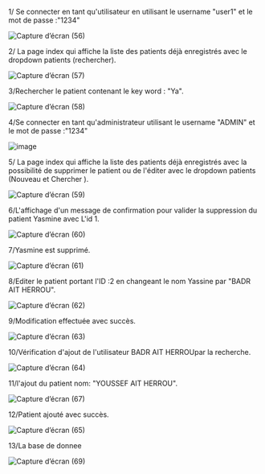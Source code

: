 1/ Se connecter en tant qu'utilisateur en utilisant le username "user1" et le mot de passe :"1234"


![Capture d’écran (56)](https://user-images.githubusercontent.com/107006944/233150088-1fd2e531-da9f-4585-8c19-0f0d2ebbece1.png)

2/ La page index qui affiche la liste des patients déjà enregistrés avec le dropdown patients (rechercher).

![Capture d’écran (57)](https://user-images.githubusercontent.com/107006944/233151249-0c17e756-8c31-4f3a-85f7-c39300862968.png)

3/Rechercher le patient contenant le key word : "Ya".

![Capture d’écran (58)](https://user-images.githubusercontent.com/107006944/233151725-bb774748-7e4c-4f92-882d-3b36eeb674ac.png)

4/Se connecter en tant qu'administrateur utilisant le username "ADMIN" et le mot de passe :"1234"

![image](https://user-images.githubusercontent.com/107006944/233151842-36d188e7-89ad-439e-8247-c9bb79f7128a.png)

5/ La page index qui affiche la liste des patients déjà enregistrés avec la possibilité de supprimer le patient ou de l'éditer avec le dropdown patients (Nouveau et Chercher ).

![Capture d’écran (59)](https://user-images.githubusercontent.com/107006944/233152183-e330a77a-6888-4c42-ad00-ed24fb48bdac.png)

6/L'affichage d'un message de confirmation pour valider la suppression du patient Yasmine avec L'id 1.

![Capture d’écran (60)](https://user-images.githubusercontent.com/107006944/233153929-23584358-15b3-41ae-897f-068b258857c8.png)

7/Yasmine est supprimé.

![Capture d’écran (61)](https://user-images.githubusercontent.com/107006944/233153983-06990729-3ae4-432b-98ef-3361a17ffb98.png)


8/Editer le patient portant l'ID :2 en changeant le nom Yassine par "BADR AIT HERROU".


![Capture d’écran (62)](https://user-images.githubusercontent.com/107006944/233154024-8366faa4-0a16-4a31-8ada-dbb7ff86eeb4.png)

9/Modification effectuée avec succès.

![Capture d’écran (63)](https://user-images.githubusercontent.com/107006944/233154232-3caa8828-0425-45b9-b1c9-989cad3da871.png)

10/Vérification d'ajout de l'utilisateur BADR AIT HERROUpar la recherche.

![Capture d’écran (64)](https://user-images.githubusercontent.com/107006944/233154290-f39e1abd-518d-4079-a6ca-9af95cb2c5ba.png)

11/l'ajout du patient nom: "YOUSSEF AIT HERROU".

![Capture d’écran (67)](https://user-images.githubusercontent.com/107006944/233155417-30a430d4-e431-4bfa-bd4c-9c952e913e64.png)

12/Patient ajouté avec succès.

![Capture d’écran (65)](https://user-images.githubusercontent.com/107006944/233155510-31db7604-3212-46c3-af5c-a5ba10fd79b2.png)

13/La base de donnee

![Capture d’écran (69)](https://user-images.githubusercontent.com/107006944/233158789-91bb60df-f6a6-4408-88fe-497eaed1dc87.png)






